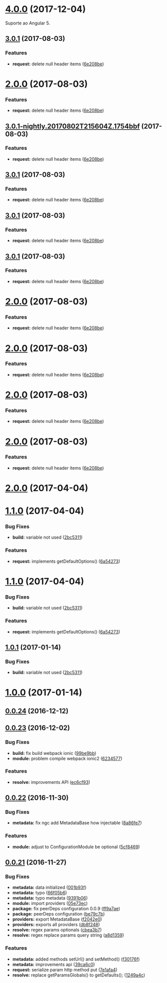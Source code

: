 <a name="4.0.0"></a>
# [4.0.0](https://github.com/mbamobi/url-resolver/compare/3.0.1...4.0.0) (2017-12-04)

Suporte ao Angular 5.

<a name="3.0.1"></a>
## [3.0.1](https://github.com/mbamobi/url-resolver/compare/v3.0.0...v3.0.1) (2017-08-03)


### Features

* **request:** delete null header items ([6e208be](https://github.com/mbamobi/url-resolver/commit/6e208be))



<a name="2.0.0"></a>
# [2.0.0](https://github.com/mbamobi/url-resolver/compare/v3.0.0...v2.0.0) (2017-08-03)


### Features

* **request:** delete null header items ([6e208be](https://github.com/mbamobi/url-resolver/commit/6e208be))



<a name="3.0.1-nightly.20170802T215604Z.1754bbf"></a>
## [3.0.1-nightly.20170802T215604Z.1754bbf](https://github.com/mbamobi/url-resolver/compare/v3.0.0...v3.0.1-nightly.20170802T215604Z.1754bbf) (2017-08-03)


### Features

* **request:** delete null header items ([6e208be](https://github.com/mbamobi/url-resolver/commit/6e208be))



<a name="3.0.1"></a>
## [3.0.1](https://github.com/mbamobi/url-resolver/compare/v3.0.0...v3.0.1) (2017-08-03)


### Features

* **request:** delete null header items ([6e208be](https://github.com/mbamobi/url-resolver/commit/6e208be))



<a name="3.0.1"></a>
## [3.0.1](https://github.com/mbamobi/url-resolver/compare/v3.0.0...v3.0.1) (2017-08-03)


### Features

* **request:** delete null header items ([6e208be](https://github.com/mbamobi/url-resolver/commit/6e208be))



<a name="3.0.1"></a>
## [3.0.1](https://github.com/mbamobi/url-resolver/compare/v3.0.0...v3.0.1) (2017-08-03)


### Features

* **request:** delete null header items ([6e208be](https://github.com/mbamobi/url-resolver/commit/6e208be))



<a name="2.0.0"></a>
# [2.0.0](https://github.com/mbamobi/url-resolver/compare/v3.0.0...v2.0.0) (2017-08-03)


### Features

* **request:** delete null header items ([6e208be](https://github.com/mbamobi/url-resolver/commit/6e208be))



<a name="2.0.0"></a>
# [2.0.0](https://github.com/mbamobi/url-resolver/compare/v3.0.0...v2.0.0) (2017-08-03)


### Features

* **request:** delete null header items ([6e208be](https://github.com/mbamobi/url-resolver/commit/6e208be))



<a name="2.0.0"></a>
# [2.0.0](https://github.com/mbamobi/url-resolver/compare/v3.0.0...v2.0.0) (2017-08-03)


### Features

* **request:** delete null header items ([6e208be](https://github.com/mbamobi/url-resolver/commit/6e208be))



<a name="2.0.0"></a>
# [2.0.0](https://github.com/mbamobi/url-resolver/compare/v3.0.0...v2.0.0) (2017-08-03)


### Features

* **request:** delete null header items ([6e208be](https://github.com/mbamobi/url-resolver/commit/6e208be))



<a name="2.0.0"></a>
# [2.0.0](https://github.com/mbamobi/url-resolver/compare/v1.1.0...v2.0.0) (2017-04-04)



<a name="1.1.0"></a>
# [1.1.0](https://github.com/mbamobi/url-resolver/compare/v1.0.1...v1.1.0) (2017-04-04)


### Bug Fixes

* **build:** variable not used ([2bc5311](https://github.com/mbamobi/url-resolver/commit/2bc5311))


### Features

* **request:** implements getDefaultOptions() ([6a54273](https://github.com/mbamobi/url-resolver/commit/6a54273))



<a name="1.1.0"></a>
# [1.1.0](https://github.com/mbamobi/url-resolver/compare/v1.0.1...v1.1.0) (2017-04-04)


### Bug Fixes

* **build:** variable not used ([2bc5311](https://github.com/mbamobi/url-resolver/commit/2bc5311))


### Features

* **request:** implements getDefaultOptions() ([6a54273](https://github.com/mbamobi/url-resolver/commit/6a54273))



<a name="1.0.1"></a>
## [1.0.1](https://github.com/mbamobi/url-resolver/compare/v1.0.0...v1.0.1) (2017-01-14)


### Bug Fixes

* **build:** variable not used ([2bc5311](https://github.com/mbamobi/url-resolver/commit/2bc5311))



<a name="1.0.0"></a>
# [1.0.0](https://github.com/mbamobi/url-resolver/compare/v0.0.24...v1.0.0) (2017-01-14)



<a name="0.0.24"></a>
## [0.0.24](https://github.com/ramonornela/url-resolver/compare/v0.0.23...v0.0.24) (2016-12-12)

<a name="0.0.23"></a>
## [0.0.23](https://github.com/ramonornela/url-resolver/compare/v0.0.22...v0.0.23) (2016-12-02)


### Bug Fixes

* **build:** fix build webpack ionic ([99be9bb](https://github.com/ramonornela/url-resolver/commit/99be9bb))
* **module:** problem compile webpack ionic2 ([6234577](https://github.com/ramonornela/url-resolver/commit/6234577))


### Features

* **resolve:** improvements API ([ec6cf93](https://github.com/ramonornela/url-resolver/commit/ec6cf93))



<a name="0.0.22"></a>
## [0.0.22](https://github.com/ramonornela/url-resolver/compare/v0.0.21...v0.0.22) (2016-11-30)


### Bug Fixes

* **metadata:** fix ngc add MetadataBase how injectable ([8a86fe7](https://github.com/ramonornela/url-resolver/commit/8a86fe7))


### Features

* **module:** adjust to ConfigurationModule be optional ([5cf8469](https://github.com/ramonornela/url-resolver/commit/5cf8469))



<a name="0.0.21"></a>
## [0.0.21](https://github.com/ramonornela/url-resolver/compare/v0.0.20...v0.0.21) (2016-11-27)


### Bug Fixes

* **metadata:** data initialized ([001b93f](https://github.com/ramonornela/url-resolver/commit/001b93f))
* **metadata:** typo ([66f05b6](https://github.com/ramonornela/url-resolver/commit/66f05b6))
* **metadata:** typo metadata ([9391b06](https://github.com/ramonornela/url-resolver/commit/9391b06))
* **module:** import providers ([05e73ec](https://github.com/ramonornela/url-resolver/commit/05e73ec))
* **package:** fix peerDeps configuration 0.0.9 ([ff9a7ae](https://github.com/ramonornela/url-resolver/commit/ff9a7ae))
* **package:** peerDeps configuration ([be79c7b](https://github.com/ramonornela/url-resolver/commit/be79c7b))
* **providers:** export MetadataBase ([f2042e0](https://github.com/ramonornela/url-resolver/commit/f2042e0))
* **providers:** exports all providers ([db8f248](https://github.com/ramonornela/url-resolver/commit/db8f248))
* **resolve:** regex params optionals ([cbea3b7](https://github.com/ramonornela/url-resolver/commit/cbea3b7))
* **resolve:** regex replace params query string ([a8d1359](https://github.com/ramonornela/url-resolver/commit/a8d1359))


### Features

* **metadata:** added methods setUrl() and setMethod() ([f30176f](https://github.com/ramonornela/url-resolver/commit/f30176f))
* **metadata:** improvements api ([39ca6c0](https://github.com/ramonornela/url-resolver/commit/39ca6c0))
* **request:** serialize param http method put ([7e1afa4](https://github.com/ramonornela/url-resolver/commit/7e1afa4))
* **resolve:** replace getParamsGlobals() to getDefaults(); ([1249a4c](https://github.com/ramonornela/url-resolver/commit/1249a4c))

